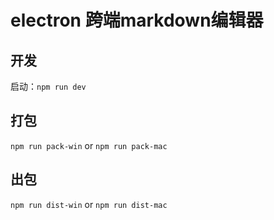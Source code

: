 # electron 跨端markdown编辑器

## 开发
启动：`npm run dev`

## 打包
`npm run pack-win`  or  `npm run pack-mac`

## 出包
`npm run dist-win` or `npm run dist-mac`
